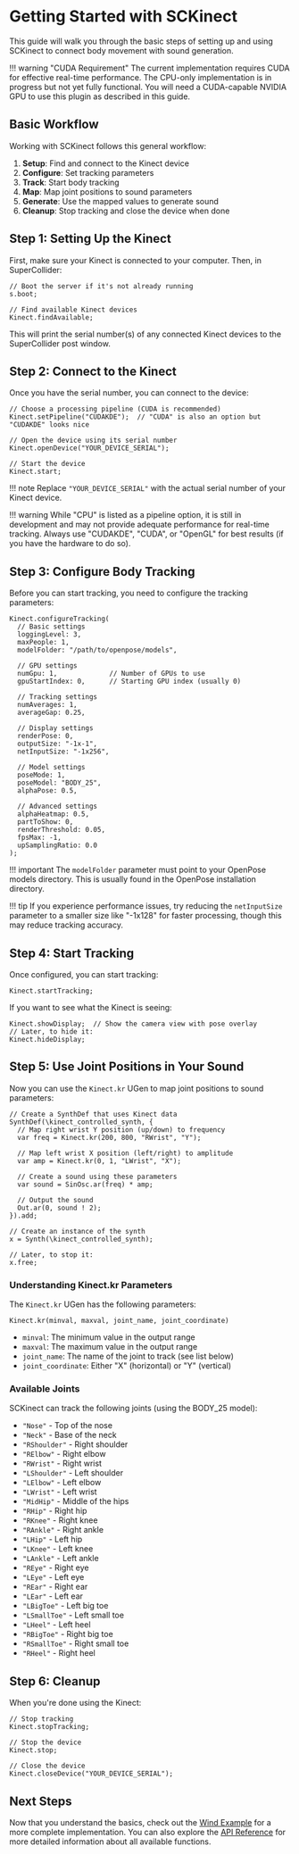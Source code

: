 # Getting Started with SCKinect

This guide will walk you through the basic steps of setting up and using SCKinect to connect body movement with sound generation.

!!! warning "CUDA Requirement"
    The current implementation requires CUDA for effective real-time performance. The CPU-only implementation is in progress but not yet fully functional. You will need a CUDA-capable NVIDIA GPU to use this plugin as described in this guide.

## Basic Workflow

Working with SCKinect follows this general workflow:

1. **Setup**: Find and connect to the Kinect device
2. **Configure**: Set tracking parameters
3. **Track**: Start body tracking
4. **Map**: Map joint positions to sound parameters
5. **Generate**: Use the mapped values to generate sound
6. **Cleanup**: Stop tracking and close the device when done

## Step 1: Setting Up the Kinect

First, make sure your Kinect is connected to your computer. Then, in SuperCollider:

```supercollider
// Boot the server if it's not already running
s.boot;

// Find available Kinect devices
Kinect.findAvailable;
```

This will print the serial number(s) of any connected Kinect devices to the SuperCollider post window.

## Step 2: Connect to the Kinect

Once you have the serial number, you can connect to the device:

```supercollider
// Choose a processing pipeline (CUDA is recommended)
Kinect.setPipeline("CUDAKDE");  // "CUDA" is also an option but "CUDAKDE" looks nice

// Open the device using its serial number
Kinect.openDevice("YOUR_DEVICE_SERIAL");

// Start the device
Kinect.start;
```

!!! note
    Replace `"YOUR_DEVICE_SERIAL"` with the actual serial number of your Kinect device.
    
!!! warning
    While "CPU" is listed as a pipeline option, it is still in development and may not provide adequate performance for real-time tracking. Always use "CUDAKDE", "CUDA", or "OpenGL" for best results (if you have the hardware to do so).

## Step 3: Configure Body Tracking

Before you can start tracking, you need to configure the tracking parameters:

```supercollider
Kinect.configureTracking(
  // Basic settings
  loggingLevel: 3,
  maxPeople: 1,
  modelFolder: "/path/to/openpose/models",
  
  // GPU settings
  numGpu: 1,             // Number of GPUs to use
  gpuStartIndex: 0,      // Starting GPU index (usually 0)
  
  // Tracking settings
  numAverages: 1,
  averageGap: 0.25,
  
  // Display settings
  renderPose: 0,
  outputSize: "-1x-1",
  netInputSize: "-1x256",
  
  // Model settings
  poseMode: 1,
  poseModel: "BODY_25",
  alphaPose: 0.5,
  
  // Advanced settings
  alphaHeatmap: 0.5,
  partToShow: 0,
  renderThreshold: 0.05,
  fpsMax: -1,
  upSamplingRatio: 0.0
);
```

!!! important
    The `modelFolder` parameter must point to your OpenPose models directory. This is usually found in the OpenPose installation directory.
    
!!! tip
    If you experience performance issues, try reducing the `netInputSize` parameter to a smaller size like "-1x128" for faster processing, though this may reduce tracking accuracy.

## Step 4: Start Tracking

Once configured, you can start tracking:

```supercollider
Kinect.startTracking;
```

If you want to see what the Kinect is seeing:

```supercollider
Kinect.showDisplay;  // Show the camera view with pose overlay
// Later, to hide it:
Kinect.hideDisplay;
```

## Step 5: Use Joint Positions in Your Sound

Now you can use the `Kinect.kr` UGen to map joint positions to sound parameters:

```supercollider
// Create a SynthDef that uses Kinect data
SynthDef(\kinect_controlled_synth, {
  // Map right wrist Y position (up/down) to frequency
  var freq = Kinect.kr(200, 800, "RWrist", "Y");
  
  // Map left wrist X position (left/right) to amplitude
  var amp = Kinect.kr(0, 1, "LWrist", "X");
  
  // Create a sound using these parameters
  var sound = SinOsc.ar(freq) * amp;
  
  // Output the sound
  Out.ar(0, sound ! 2);
}).add;

// Create an instance of the synth
x = Synth(\kinect_controlled_synth);

// Later, to stop it:
x.free;
```

### Understanding Kinect.kr Parameters

The `Kinect.kr` UGen has the following parameters:

```supercollider
Kinect.kr(minval, maxval, joint_name, joint_coordinate)
```

- `minval`: The minimum value in the output range
- `maxval`: The maximum value in the output range
- `joint_name`: The name of the joint to track (see list below)
- `joint_coordinate`: Either "X" (horizontal) or "Y" (vertical)

### Available Joints

SCKinect can track the following joints (using the BODY_25 model):

- `"Nose"` - Top of the nose
- `"Neck"` - Base of the neck
- `"RShoulder"` - Right shoulder
- `"RElbow"` - Right elbow
- `"RWrist"` - Right wrist
- `"LShoulder"` - Left shoulder
- `"LElbow"` - Left elbow
- `"LWrist"` - Left wrist
- `"MidHip"` - Middle of the hips
- `"RHip"` - Right hip
- `"RKnee"` - Right knee
- `"RAnkle"` - Right ankle
- `"LHip"` - Left hip
- `"LKnee"` - Left knee
- `"LAnkle"` - Left ankle
- `"REye"` - Right eye
- `"LEye"` - Left eye
- `"REar"` - Right ear
- `"LEar"` - Left ear
- `"LBigToe"` - Left big toe
- `"LSmallToe"` - Left small toe
- `"LHeel"` - Left heel
- `"RBigToe"` - Right big toe
- `"RSmallToe"` - Right small toe
- `"RHeel"` - Right heel

## Step 6: Cleanup

When you're done using the Kinect:

```supercollider
// Stop tracking
Kinect.stopTracking;

// Stop the device
Kinect.stop;

// Close the device
Kinect.closeDevice("YOUR_DEVICE_SERIAL");
```

## Next Steps

Now that you understand the basics, check out the [Wind Example](examples/wind.md) for a more complete implementation. You can also explore the [API Reference](api/kinect-class.md) for more detailed information about all available functions. 
